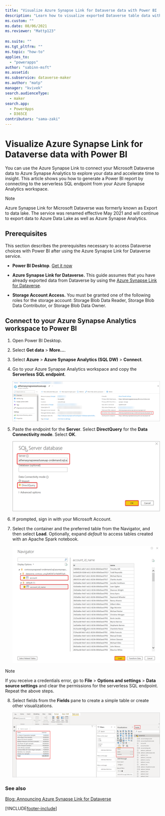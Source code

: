 ```yaml
---
title: "Visualize Azure Synapse Link for Dataverse data with Power BI | MicrosoftDocs"
description: "Learn how to visualize exported Dataverse table data with Power BI"
ms.custom: ""
ms.date: 08/06/2021
ms.reviewer: "Mattp123"

ms.suite: ""
ms.tgt_pltfrm: ""
ms.topic: "how-to"
applies_to: 
  - "powerapps"
author: "sabinn-msft"
ms.assetid: 
ms.subservice: dataverse-maker
ms.author: "matp"
manager: "kvivek"
search.audienceType: 
  - maker
search.app: 
  - PowerApps
  - D365CE
contributors: "sama-zaki"
---
```

# Visualize Azure Synapse Link for Dataverse data with Power BI



You can use the Azure Synapse Link to connect your Microsoft Dataverse data to Azure Synapse Analytics to explore your data and accelerate time to insight. This article shows you how to generate a Power BI report by connecting to the serverless SQL endpoint from your Azure Synapse Analytics workspace.

> [!NOTE]
> Azure Synapse Link for Microsoft Dataverse was formerly known as Export to data lake. The service was renamed effective May 2021 and will continue to export data to Azure Data Lake as well as Azure Synapse Analytics.

## Prerequisites

This section describes the prerequisites necessary to access Dataverse choices with Power BI after using the Azure Synapse Link for Dataverse service.

- **Power BI Desktop**. [Get it now](https://powerbi.microsoft.com/downloads/)

- **Azure Synapse Link for Dataverse.** This guide assumes that you have already exported data from Dataverse by using the [Azure Synapse Link for Dataverse](export-to-data-lake.md).

- **Storage Account Access.** You must be granted one of the following roles for the storage account: Storage Blob Data Reader, Storage Blob Data Contributor, or Storage Blob Data Owner.

## Connect to your Azure Synapse Analytics workspace to Power BI

1. Open Power BI Desktop.

2. Select **Get data** > **More...**.

3. Select **Azure** > **Azure Synapse Analytics (SQL DW)** > **Connect**.

4. Go to your Azure Synapse Analytics workspace and copy the **Serverless SQL endpoint**.

    ![SQL OD endpoint.](media/sql-od-endpoint.png "SQL OD endpoint")

5. Paste the endpoint for the **Server**. Select **DirectQuery** for the **Data Connectivity mode**. Select **OK**.

    ![Enter server.](media/enter-server.png "Enter server")

6. If prompted, sign in with your Microsoft Account.

7. Select the container and the preferred table from the Navigator, and then select **Load**. Optionally, expand *default* to access tables created with an Apache Spark notebook.

    ![Power BI select tables.](media/pbi-select-tables.png "Power BI select tables")

> [!NOTE]
> If you receive a credentials error, go to **File** > **Options and settings** > **Data source settings** and clear the permissions for the serverless SQL endpoint. Repeat the above steps.

8. Select fields from the **Fields** pane to create a simple table or create other visualizations.

    ![Power BI simple table.](media/pbi-simple-table.png "Power BI simple table")

### See also

[Blog: Announcing Azure Synapse Link for Dataverse](https://aka.ms/synapse-dataverse)

[!INCLUDE[footer-include](../../includes/footer-banner.md)]
